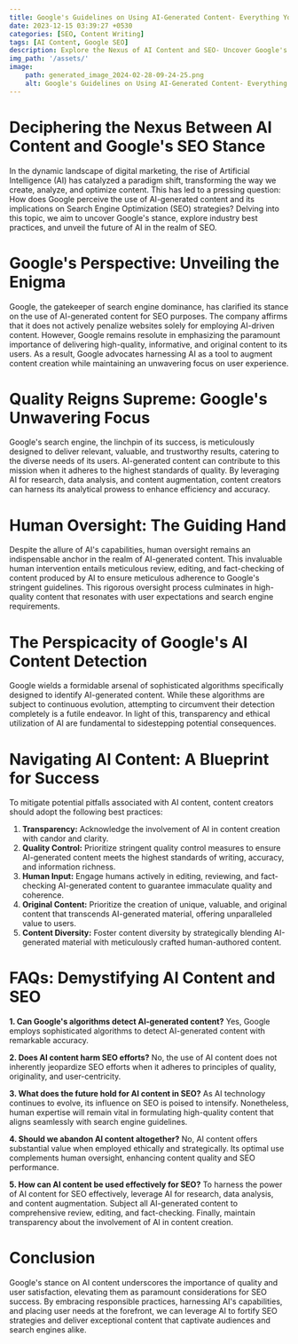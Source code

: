 ```yaml
---
title: Google's Guidelines on Using AI-Generated Content- Everything You Need to Know
date: 2023-12-15 03:39:27 +0530
categories: [SEO, Content Writing]
tags: [AI Content, Google SEO]
description: Explore the Nexus of AI Content and SEO- Uncover Google's Stance, Best Practices, and Future Implications.
img_path: '/assets/'
image:
    path: generated_image_2024-02-28-09-24-25.png
    alt: Google's Guidelines on Using AI-Generated Content- Everything You Need to Know
---
```


# **Deciphering the Nexus Between AI Content and Google's SEO Stance**

In the dynamic landscape of digital marketing, the rise of Artificial Intelligence (AI) has catalyzed a paradigm shift, transforming the way we create, analyze, and optimize content. This has led to a pressing question: How does Google perceive the use of AI-generated content and its implications on Search Engine Optimization (SEO) strategies? Delving into this topic, we aim to uncover Google's stance, explore industry best practices, and unveil the future of AI in the realm of SEO.

# **Google's Perspective: Unveiling the Enigma**

Google, the gatekeeper of search engine dominance, has clarified its stance on the use of AI-generated content for SEO purposes. The company affirms that it does not actively penalize websites solely for employing AI-driven content. However, Google remains resolute in emphasizing the paramount importance of delivering high-quality, informative, and original content to its users. As a result, Google advocates harnessing AI as a tool to augment content creation while maintaining an unwavering focus on user experience.

# **Quality Reigns Supreme: Google's Unwavering Focus**

Google's search engine, the linchpin of its success, is meticulously designed to deliver relevant, valuable, and trustworthy results, catering to the diverse needs of its users. AI-generated content can contribute to this mission when it adheres to the highest standards of quality. By leveraging AI for research, data analysis, and content augmentation, content creators can harness its analytical prowess to enhance efficiency and accuracy.

# **Human Oversight: The Guiding Hand**

Despite the allure of AI's capabilities, human oversight remains an indispensable anchor in the realm of AI-generated content. This invaluable human intervention entails meticulous review, editing, and fact-checking of content produced by AI to ensure meticulous adherence to Google's stringent guidelines. This rigorous oversight process culminates in high-quality content that resonates with user expectations and search engine requirements.

# **The Perspicacity of Google's AI Content Detection**

Google wields a formidable arsenal of sophisticated algorithms specifically designed to identify AI-generated content. While these algorithms are subject to continuous evolution, attempting to circumvent their detection completely is a futile endeavor. In light of this, transparency and ethical utilization of AI are fundamental to sidestepping potential consequences.

# **Navigating AI Content: A Blueprint for Success**

To mitigate potential pitfalls associated with AI content, content creators should adopt the following best practices:

1. **Transparency:** Acknowledge the involvement of AI in content creation with candor and clarity.
2. **Quality Control:** Prioritize stringent quality control measures to ensure AI-generated content meets the highest standards of writing, accuracy, and information richness.
3. **Human Input:** Engage humans actively in editing, reviewing, and fact-checking AI-generated content to guarantee immaculate quality and coherence.
4. **Original Content:** Prioritize the creation of unique, valuable, and original content that transcends AI-generated material, offering unparalleled value to users.
5. **Content Diversity:** Foster content diversity by strategically blending AI-generated material with meticulously crafted human-authored content.

# **FAQs: Demystifying AI Content and SEO**

**1. Can Google's algorithms detect AI-generated content?**
Yes, Google employs sophisticated algorithms to detect AI-generated content with remarkable accuracy.

**2. Does AI content harm SEO efforts?**
No, the use of AI content does not inherently jeopardize SEO efforts when it adheres to principles of quality, originality, and user-centricity.

**3. What does the future hold for AI content in SEO?**
As AI technology continues to evolve, its influence on SEO is poised to intensify. Nonetheless, human expertise will remain vital in formulating high-quality content that aligns seamlessly with search engine guidelines.

**4. Should we abandon AI content altogether?**
No, AI content offers substantial value when employed ethically and strategically. Its optimal use complements human oversight, enhancing content quality and SEO performance.

**5. How can AI content be used effectively for SEO?**
To harness the power of AI content for SEO effectively, leverage AI for research, data analysis, and content augmentation. Subject all AI-generated content to comprehensive review, editing, and fact-checking. Finally, maintain transparency about the involvement of AI in content creation.

# **Conclusion**

Google's stance on AI content underscores the importance of quality and user satisfaction, elevating them as paramount considerations for SEO success. By embracing responsible practices, harnessing AI's capabilities, and placing user needs at the forefront, we can leverage AI to fortify SEO strategies and deliver exceptional content that captivate audiences and search engines alike.